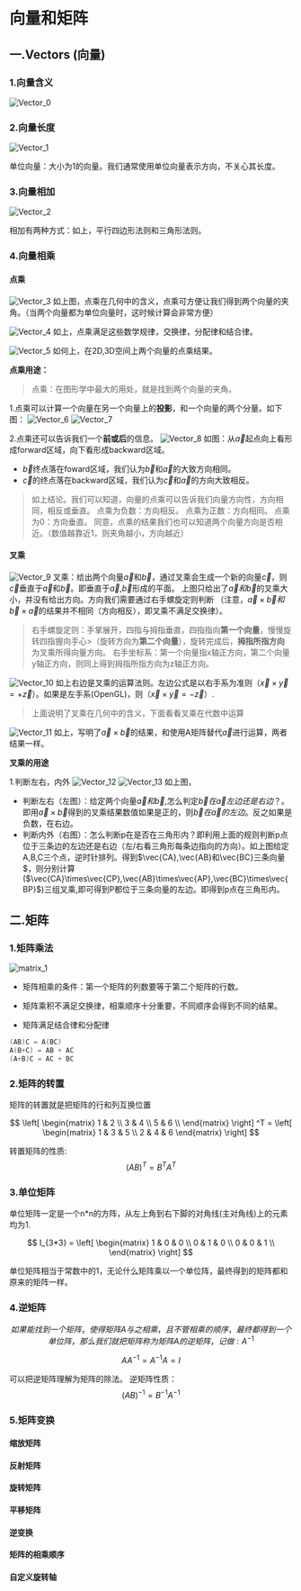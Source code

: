 # 向量和矩阵

## 一.Vectors (向量)

### 1.向量含义

![Vector_0](../images/01/01_vector_0.png)

### 2.向量长度

![Vector_1](../images/01/01_vector_1.png)

单位向量：大小为1的向量。我们通常使用单位向量表示方向，不关心其长度。

### 3.向量相加

![Vector_2](../images/01/01_vector_2.png)

相加有两种方式：如上，平行四边形法则和三角形法则。

### 4.向量相乘

#### 点乘

![Vector_3](../images/01/01_vector_3.png)
如上图，点乘在几何中的含义，点乘可方便让我们得到两个向量的夹角。（当两个向量都为单位向量时，这时候计算会非常方便）

![Vector_4](../images/01/01_vector_4.png)
如上，点乘满足这些数学规律，交换律，分配律和结合律。

![Vector_5](../images/01/01_vector_5.png)
如何上，在2D,3D空间上两个向量的点乘结果。

**点乘用途：**
> 点乘：在图形学中最大的用处，就是找到两个向量的夹角。

1.点乘可以计算一个向量在另一个向量上的**投影**，和一个向量的两个分量。如下图：
![Vector_6](../images/01/01_vector_6.png)
![Vector_7](../images/01/01_vector_7.png)

2.点乘还可以告诉我们一个**前或后**的信息。
![Vector_8](../images/01/01_vector_8.png)
如图：从$\vec{a}$起点向上看形成forward区域，向下看形成backward区域。

+ $\vec{b}$终点落在foward区域，我们认为$\vec{b}$和$\vec{a}$的大致方向相同。
+ $\vec{c}$的终点落在backward区域，我们认为$\vec{c}$和$\vec{a}$的方向大致相反。

>如上结论。我们可以知道，向量的点乘可以告诉我们向量方向性，方向相同，相反或垂直。
> 点乘为负数：方向相反。
> 点乘为正数：方向相同。
> 点乘为0：方向垂直。
> 同意，点乘的结果我们也可以知道两个向量方向是否相近。（数值越靠近1，则夹角越小，方向越近）

#### 叉乘

![Vector_9](../images/01/01_vector_9.png)
叉乘：给出两个向量$\vec{a}$和$\vec{b}$，通过叉乘会生成一个新的向量$\vec{c}$，则$\vec{c}$垂直于$\vec{a}$和$\vec{b}$。即垂直于$\vec{a}$,$\vec{b}$形成的平面。
上图只给出了$\vec{a}和\vec{b}$的叉乘大小，并没有给出方向。方向我们需要通过右手螺旋定则判断 （注意，$\vec{a}\times\vec{b} 和\vec{b}\times\vec{a}$的结果并不相同（方向相反），即叉乘不满足交换律）。
>右手螺旋定则：手掌展开，四指与拇指垂直，四指指向**第一个向量**，慢慢旋转四指握向手心>（旋转方向为**第二个向量**），旋转完成后，**拇指所指方向**为叉乘所得向量方向。
>右手坐标系：第一个向量指x轴正方向，第二个向量y轴正方向，则同上得到拇指所指方向为z轴正方向。

![Vector_10](../images/01/01_vector_10.png)
如上右边是叉乘的运算法则。左边公式是以右手系为准则（$\vec{x} \times\vec{y} = +\vec{z}$）。如果是左手系(OpenGL)，则（$\vec{x} \times \vec{y} = -\vec{z}$）.

>上面说明了叉乘在几何中的含义，下面看看叉乘在代数中运算

![Vector_11](../images/01/01_vector_11.png)
如上，写明了$\vec{a}\times\vec{b}$的结果，和使用A矩阵替代$\vec{a}$进行运算，两者结果一样。

**叉乘的用途**

1.判断左右，内外
![Vector_12](../images/01/01_vector_12.png)
![Vector_13](../images/01/01_vector_13.png)
如上图，

+ 判断左右（左图）：给定两个向量$\vec{a}和\vec{b}$,怎么判定$\vec{b}在\vec{a}左边还是右边$？。即用$\vec{a}\times\vec{b}$得到的叉乘结果数值如果是正的，则$\vec{b}在\vec{a}的左边$。反之如果是负数，在右边。
+ 判断内外（右图）：怎么判断p在是否在三角形内？即利用上面的规则判断p点位于三条边的左边还是右边（左/右看三角形每条边指向的方向）。如上图给定A,B,C三个点，逆时针排列。得到$\vec{CA},\vec{AB}和\vec{BC}三条向量$，则分别计算($\vec{CA}\times\vec{CP},\vec{AB}\times\vec{AP},\vec{BC}\times\vec{BP}$)三组叉乘,即可得到P都位于三条向量的左边。即得到p点在三角形内。

## 二.矩阵

### 1.矩阵乘法

![matrix_1](../images/01/01_matrix_1.jpg)

+ 矩阵相乘的条件：第一个矩阵的列数要等于第二个矩阵的行数。

+ 矩阵乘积不满足交换律，相乘顺序十分重要，不同顺序会得到不同的结果。
+ 矩阵满足结合律和分配律
  
```C
(AB)C = A(BC)
A(B+C) = AB + AC
(A+B)C = AC + BC
```

### 2.矩阵的转置

矩阵的转置就是把矩阵的行和列互换位置

$$
 \left[
 \begin{matrix}
   1 & 2 \\
   3 & 4 \\
   5 & 6 \\
  \end{matrix}
  \right] ^T =
  \left[
 \begin{matrix}
   1 & 3 & 5 \\
   2 & 4 & 6
  \end{matrix}
  \right]
$$

转置矩阵的性质:$$(AB)^T = B^TA^T$$

### 3.单位矩阵

单位矩阵一定是一个n*n的方阵，从左上角到右下脚的对角线(主对角线)上的元素均为1.

$$
I_{3*3} = 
 \left[
 \begin{matrix}
1 & 0 & 0 \\
0 & 1 & 0 \\
0 & 0 & 1 \\
  \end{matrix}
  \right]
$$

单位矩阵相当于常数中的1，无论什么矩阵乘以一个单位阵，最终得到的矩阵都和原来的矩阵一样。

### 4.逆矩阵

$$如果能找到一个矩阵，使得矩阵A与之相乘，且不管相乘的顺序，最终都得到一个单位阵，那么我们就把矩阵称为矩阵A的逆矩阵，记做: A^{-1}$$

$$
AA^{-1} = A^{-1}A = I
$$

可以把逆矩阵理解为矩阵的除法。
逆矩阵性质：
$$
(AB)^{-1} = B^{-1}A^{-1}
$$

### 5.矩阵变换

#### 缩放矩阵

#### 反射矩阵

#### 旋转矩阵

#### 平移矩阵

#### 逆变换

#### 矩阵的相乘顺序

#### 自定义旋转轴